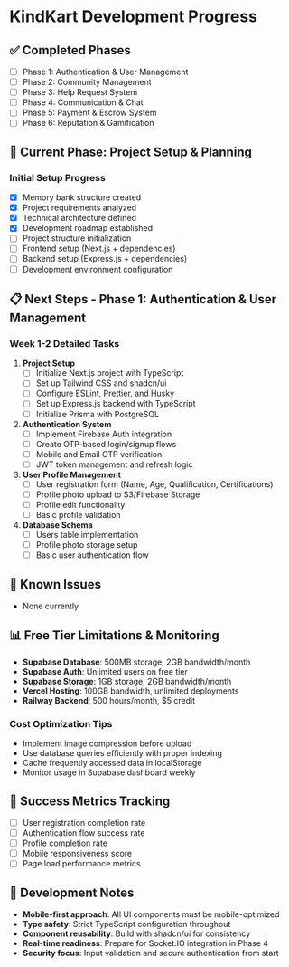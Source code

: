 # KindKart Development Progress

## ✅ Completed Phases
- [ ] Phase 1: Authentication & User Management
- [ ] Phase 2: Community Management  
- [ ] Phase 3: Help Request System
- [ ] Phase 4: Communication & Chat
- [ ] Phase 5: Payment & Escrow System
- [ ] Phase 6: Reputation & Gamification

## 🚧 Current Phase: Project Setup & Planning

### Initial Setup Progress
- [x] Memory bank structure created
- [x] Project requirements analyzed
- [x] Technical architecture defined
- [x] Development roadmap established
- [ ] Project structure initialization
- [ ] Frontend setup (Next.js + dependencies)
- [ ] Backend setup (Express.js + dependencies)
- [ ] Development environment configuration

## 📋 Next Steps - Phase 1: Authentication & User Management

### Week 1-2 Detailed Tasks
1. **Project Setup**
   - [ ] Initialize Next.js project with TypeScript
   - [ ] Set up Tailwind CSS and shadcn/ui
   - [ ] Configure ESLint, Prettier, and Husky
   - [ ] Set up Express.js backend with TypeScript
   - [ ] Initialize Prisma with PostgreSQL

2. **Authentication System**
   - [ ] Implement Firebase Auth integration
   - [ ] Create OTP-based login/signup flows
   - [ ] Mobile and Email OTP verification
   - [ ] JWT token management and refresh logic

3. **User Profile Management**
   - [ ] User registration form (Name, Age, Qualification, Certifications)
   - [ ] Profile photo upload to S3/Firebase Storage
   - [ ] Profile edit functionality
   - [ ] Basic profile validation

4. **Database Schema**
   - [ ] Users table implementation
   - [ ] Profile photo storage setup
   - [ ] Basic user authentication flow

## 🐛 Known Issues
- None currently

## 📊 Free Tier Limitations & Monitoring
- **Supabase Database**: 500MB storage, 2GB bandwidth/month
- **Supabase Auth**: Unlimited users on free tier
- **Supabase Storage**: 1GB storage, 2GB bandwidth/month  
- **Vercel Hosting**: 100GB bandwidth, unlimited deployments
- **Railway Backend**: 500 hours/month, $5 credit

### Cost Optimization Tips
- Implement image compression before upload
- Use database queries efficiently with proper indexing
- Cache frequently accessed data in localStorage
- Monitor usage in Supabase dashboard weekly

## 🎯 Success Metrics Tracking
- [ ] User registration completion rate
- [ ] Authentication flow success rate
- [ ] Profile completion rate
- [ ] Mobile responsiveness score
- [ ] Page load performance metrics

## 📝 Development Notes
- **Mobile-first approach**: All UI components must be mobile-optimized
- **Type safety**: Strict TypeScript configuration throughout
- **Component reusability**: Build with shadcn/ui for consistency
- **Real-time readiness**: Prepare for Socket.IO integration in Phase 4
- **Security focus**: Input validation and secure authentication from start
